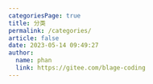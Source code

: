 ```yaml
---
categoriesPage: true
title: 分类
permalink: /categories/
article: false
date: 2023-05-14 09:49:27
author: 
  name: phan
  link: https://gitee.com/blage-coding
---
```

